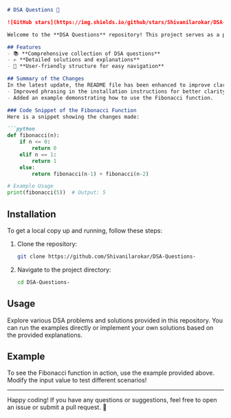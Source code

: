 ```markdown
# DSA Questions 🚀

![GitHub stars](https://img.shields.io/github/stars/Shivanilarokar/DSA-Questions-?style=social) ![Forks](https://img.shields.io/github/forks/Shivanilarokar/DSA-Questions-?style=social)

Welcome to the **DSA Questions** repository! This project serves as a platform for developers and learners to practice and enhance their skills in Data Structures and Algorithms (DSA). This repository is designed to help you improve your understanding of various data structures and algorithms through a collection of questions and solutions.

## Features
- 📚 **Comprehensive collection of DSA questions**
- ✍️ **Detailed solutions and explanations**
- 🤖 **User-friendly structure for easy navigation**

## Summary of the Changes
In the latest update, the README file has been enhanced to improve clarity and provide additional guidance on the Fibonacci function. The changes include:
- Improved phrasing in the installation instructions for better clarity.
- Added an example demonstrating how to use the Fibonacci function.

### Code Snippet of the Fibonacci Function
Here is a snippet showing the changes made:

```python
def fibonacci(n):
    if n <= 0:
        return 0
    elif n == 1:
        return 1
    else:
        return fibonacci(n-1) + fibonacci(n-2)

# Example Usage
print(fibonacci(5))  # Output: 5
```

## Installation
To get a local copy up and running, follow these steps:

1. Clone the repository:
   ```bash
   git clone https://github.com/Shivanilarokar/DSA-Questions-
   ```
2. Navigate to the project directory:
   ```bash
   cd DSA-Questions-
   ```

## Usage
Explore various DSA problems and solutions provided in this repository. You can run the examples directly or implement your own solutions based on the provided explanations.

## Example
To see the Fibonacci function in action, use the example provided above. Modify the input value to test different scenarios!

---

Happy coding! If you have any questions or suggestions, feel free to open an issue or submit a pull request. 🌟
```